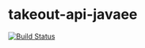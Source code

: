 # takeout-api-javaee

[![Build Status](https://travis-ci.org/UCL/takeout-api-javaee.svg?branch=master)](https://travis-ci.org/UCL/takeout-api-javaee)


